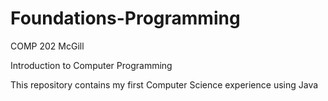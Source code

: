 # Foundations-Programming
COMP 202 McGill

Introduction to Computer Programming

This repository contains my first Computer Science experience using Java
